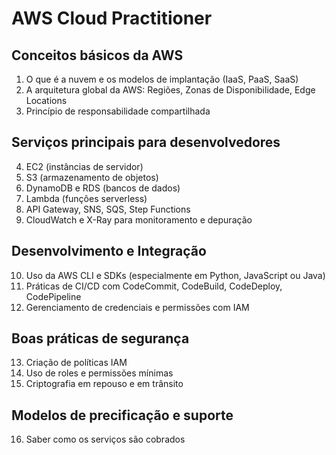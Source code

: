 # AWS Cloud Practitioner

## Conceitos básicos da AWS

1. O que é a nuvem e os modelos de implantação (IaaS, PaaS, SaaS)
2. A arquitetura global da AWS: Regiões, Zonas de Disponibilidade, Edge Locations
3. Princípio de responsabilidade compartilhada

## Serviços principais para desenvolvedores

4. EC2 (instâncias de servidor)
5. S3 (armazenamento de objetos)
6. DynamoDB e RDS (bancos de dados)
7. Lambda (funções serverless)
8. API Gateway, SNS, SQS, Step Functions
9. CloudWatch e X-Ray para monitoramento e depuração

## Desenvolvimento e Integração

10. Uso da AWS CLI e SDKs (especialmente em Python, JavaScript ou Java)
11. Práticas de CI/CD com CodeCommit, CodeBuild, CodeDeploy, CodePipeline
12. Gerenciamento de credenciais e permissões com IAM

## Boas práticas de segurança

13. Criação de políticas IAM
14. Uso de roles e permissões mínimas
15. Criptografia em repouso e em trânsito

## Modelos de precificação e suporte

16. Saber como os serviços são cobrados
